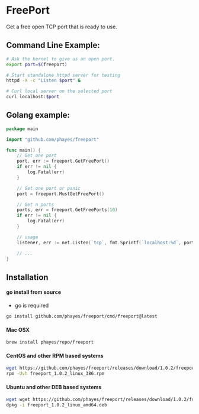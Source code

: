 # FreePort

Get a free open TCP port that is ready to use.

## Command Line Example:

```bash
# Ask the kernel to give us an open port.
export port=$(freeport)

# Start standalone httpd server for testing
httpd -X -c "Listen $port" &

# Curl local server on the selected port
curl localhost:$port
```

## Golang example:

```go
package main

import "github.com/phayes/freeport"

func main() {
	// Get one port
	port, err := freeport.GetFreePort()
	if err != nil {
		log.Fatal(err)
	}

	// Get one port or panic
	port = freeport.MustGetFreePort()

	// Get n ports
	ports, err = freeport.GetFreePorts(10)
	if err != nil {
		log.Fatal(err)
	}

	// usage
	listener, err := net.Listen(`tcp`, fmt.Sprintf(`localhost:%d`, port))

	// ...
}
```

## Installation

#### go install from source

- go is required

```bash
go install github.com/phayes/freeport/cmd/freeport@latest
```

#### Mac OSX

```bash
brew install phayes/repo/freeport
```

#### CentOS and other RPM based systems

```bash
wget https://github.com/phayes/freeport/releases/download/1.0.2/freeport_1.0.2_linux_386.rpm
rpm -Uvh freeport_1.0.2_linux_386.rpm
```

#### Ubuntu and other DEB based systems

```bash
wget wget https://github.com/phayes/freeport/releases/download/1.0.2/freeport_1.0.2_linux_amd64.deb
dpkg -i freeport_1.0.2_linux_amd64.deb
```
